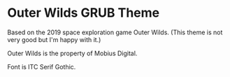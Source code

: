 # Outer Wilds GRUB Theme

Based on the 2019 space exploration game Outer Wilds. 
(This theme is not very good but I'm happy with it.)

Outer Wilds is the property of Mobius Digital.

Font is ITC Serif Gothic.

